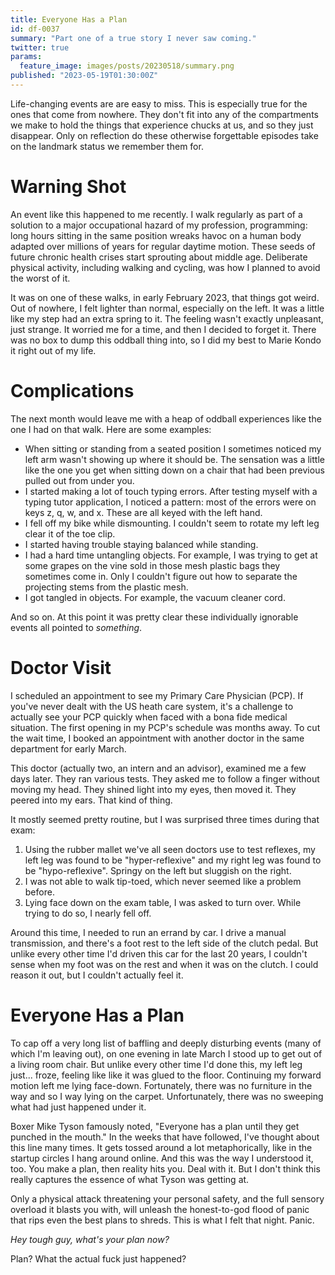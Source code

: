 ```yaml
---
title: Everyone Has a Plan
id: df-0037
summary: "Part one of a true story I never saw coming."
twitter: true
params:
  feature_image: images/posts/20230518/summary.png
published: "2023-05-19T01:30:00Z"
---
```


Life-changing events are are easy to miss. This is especially true for the ones that come from nowhere. They don't fit into any of the compartments we make to hold the things that experience chucks at us, and so they just disappear. Only on reflection do these otherwise forgettable episodes take on the landmark status we remember them for.

# Warning Shot

An event like this happened to me recently. I walk regularly as part of a solution to a major occupational hazard of my profession, programming: long hours sitting in the same position wreaks havoc on a human body adapted over millions of years for regular daytime motion. These seeds of future chronic health crises start sprouting about middle age. Deliberate physical activity, including walking and cycling, was how I planned to avoid the worst of it.

It was on one of these walks, in early February 2023, that things got weird. Out of nowhere, I felt lighter than normal, especially on the left. It was a little like my step had an extra spring to it. The feeling wasn't exactly unpleasant, just strange. It worried me for a time, and then I decided to forget it. There was no box to dump this oddball thing into, so I did my best to Marie Kondo it right out of my life.

# Complications

The next month would leave me with a heap of oddball experiences like the one I had on that walk. Here are some examples:

- When sitting or standing from a seated position I sometimes noticed my left arm wasn't showing up where it should be. The sensation was a little like the one you get when sitting down on a chair that had been previous pulled out from under you.
- I started making a lot of touch typing errors. After testing myself with a typing tutor application, I noticed a pattern: most of the errors were on keys z, q, w, and x. These are all keyed with the left hand.
- I fell off my bike while dismounting. I couldn't seem to rotate my left leg clear it of the toe clip.
- I started having trouble staying balanced while standing.
- I had a hard time untangling objects. For example, I was trying to get at some grapes on the vine sold in those mesh plastic bags they sometimes come in. Only I couldn't figure out how to separate the projecting stems from the plastic mesh.
- I got tangled in objects. For example, the vacuum cleaner cord.

And so on. At this point it was pretty clear these individually ignorable events all pointed to *something*.

# Doctor Visit

I scheduled an appointment to see my Primary Care Physician (PCP). If you've never dealt with the US heath care system, it's a challenge to actually see your PCP quickly when faced with a bona fide medical situation. The first opening in my PCP's schedule was months away. To cut the wait time, I booked an appointment with another doctor in the same department for early March.

This doctor (actually two, an intern and an advisor), examined me a few days later. They ran various tests. They asked me to follow a finger without moving my head. They shined light into my eyes, then moved it. They peered into my ears. That kind of thing.

It mostly seemed pretty routine, but I was surprised three times during that exam:

1. Using the rubber mallet we've all seen doctors use to test reflexes, my left leg was found to be "hyper-reflexive" and my right leg was found to be "hypo-reflexive". Springy on the left but sluggish on the right.
2. I was not able to walk tip-toed, which never seemed like a problem before.
3. Lying face down on the exam table, I was asked to turn over. While trying to do so, I nearly fell off.

Around this time, I needed to run an errand by car. I drive a manual transmission, and there's a foot rest to the left side of the clutch pedal. But unlike every other time I'd driven this car for the last 20 years, I couldn't sense when my foot was on the rest and when it was on the clutch. I could reason it out, but I couldn't actually feel it.

# Everyone Has a Plan

To cap off a very long list of baffling and deeply disturbing events (many of which I'm leaving out), on one evening in late March I stood up to get out of a living room chair. But unlike every other time I'd done this, my left leg just... froze, feeling like like it was glued to the floor. Continuing my forward motion left me lying face-down. Fortunately, there was no furniture in the way and so I way lying on the carpet. Unfortunately, there was no sweeping what had just happened under it.

Boxer Mike Tyson famously noted, "Everyone has a plan until they get punched in the mouth." In the weeks that have followed, I've thought about this line many times. It gets tossed around a lot metaphorically, like in the startup circles I hang around online. And this was the way I understood it, too. You make a plan, then reality hits you. Deal with it. But I don't think this really captures the essence of what Tyson was getting at.

Only a physical attack threatening your personal safety, and the full sensory overload it blasts you with, will unleash the honest-to-god flood of panic that rips even the best plans to shreds. This is what I felt that night. Panic.

*Hey tough guy, what's your plan now?*

Plan? What the actual fuck just happened?